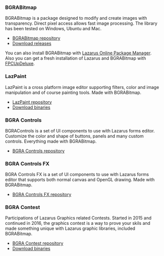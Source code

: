 ### BGRABitmap
BGRABitmap is a package designed to modify and create images with transparency. Direct pixel access allows fast image processing. The library has been tested on Windows, Ubuntu and Mac.

* [BGRABitmap repository](https://github.com/bgrabitmap/bgrabitmap)
* [Download releases](https://github.com/bgrabitmap/bgrabitmap/releases)

You can also install BGRABitmap with [Lazarus Online Package Manager](http://wiki.lazarus.freepascal.org/Online_Package_Manager). Also you can get a fresh installation of Lazarus and BGRABitmap with [FPCUpDeluxe](http://wiki.lazarus.freepascal.org/fpcupdeluxe).

### LazPaint
LazPaint is a cross platform image editor supporting filters, color and image manipulation and of course painting tools. Made with BGRABitmap.

* [LazPaint repository](https://github.com/bgrabitmap/lazpaint)
* [Download binaries](https://github.com/bgrabitmap/lazpaint/releases)

### BGRA Controls
BGRAControls is a set of UI components to use with Lazarus forms editor. Customize the color and shape of buttons, panels and many custom controls. Everything made with BGRABitmap.

* [BGRA Controls repository](https://github.com/bgrabitmap/bgracontrols)

### BGRA Controls FX
BGRA Controls FX is a set of UI components to use with Lazarus forms editor that supports both normal canvas and OpenGL drawing. Made with BGRABitmap.

* [BGRA Controls FX repository](https://github.com/bgrabitmap/bgracontrolsfx)

### BGRA Contest
Participations of Lazarus Graphics related Contests. Started in 2015 and continued in 2016, the graphics contest is a way to prove your skils and made something unique with Lazarus graphic libraries, included BGRABitmap.

* [BGRA Contest repository](https://github.com/bgrabitmap/bgracontest)
* [Download binaries](https://github.com/bgrabitmap/bgracontest/releases)
